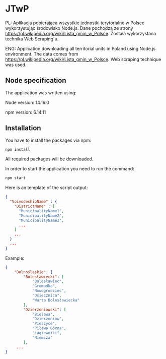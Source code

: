 # JTwP

PL: Aplikacja pobierająca wszystkie jednostki terytorialne w Polsce wykorzystując środowisko Node.js. Dane pochodzą ze strony https://pl.wikipedia.org/wiki/Lista_gmin_w_Polsce. Została wykorzystana technika Web Scraping'u.

ENG: Application downloading all territorial units in Poland using Node.js environment. The data comes from https://pl.wikipedia.org/wiki/Lista_gmin_w_Polsce. Web scraping technique was used.

## Node specification

The application was written using:

Node version: 14.16.0

npm version: 6.14.11


## Installation

You have to install the packages via npm:

``` bash
npm install
```

All required packages will be downloaded. 

In order to start the application you need to run the command:

``` bash
npm start
```

Here is an template of the script output:
```json
{
  "VoivodeshipName" : {
    "DistrictName" : [
      "MunicipalityName1",
      "MunicipalityName2",
      "MunicipalityName3",
      ...
    ]
    ...
  }
  ...
}
```

Example:

```json
{
    "Dolnośląskie": {
        "Bolesławiecki": [
            "Bolesławiec",
            "Gromadka",
            "Nowogrodziec",
            "Osiecznica",
            "Warta Bolesławiecka"
        ],
        "Dzierżoniowski": [
            "Bielawa",
            "Dzierżoniów",
            "Pieszyce",
            "Piława Górna",
            "Łagiewniki",
            "Niemcza"
        ],
     ...
}
```
